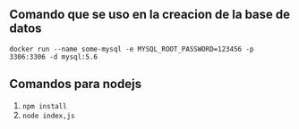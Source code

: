 ## Comando que se uso en la creacion de la base de datos

`docker run --name some-mysql -e MYSQL_ROOT_PASSWORD=123456 -p 3306:3306 -d mysql:5.6`

## Comandos para nodejs

1. `npm install`
2. `node index,js`
